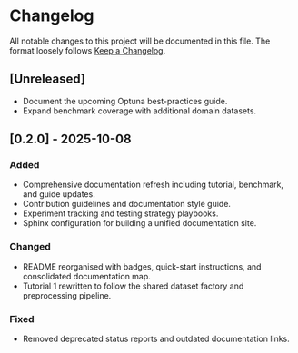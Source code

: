 # Changelog

All notable changes to this project will be documented in this file. The format loosely follows [Keep a Changelog](https://keepachangelog.com/en/1.0.0/).

## \[Unreleased\]

- Document the upcoming Optuna best-practices guide.
- Expand benchmark coverage with additional domain datasets.

## \[0.2.0\] - 2025-10-08

### Added

- Comprehensive documentation refresh including tutorial, benchmark, and guide updates.
- Contribution guidelines and documentation style guide.
- Experiment tracking and testing strategy playbooks.
- Sphinx configuration for building a unified documentation site.

### Changed

- README reorganised with badges, quick-start instructions, and consolidated documentation map.
- Tutorial 1 rewritten to follow the shared dataset factory and preprocessing pipeline.

### Fixed

- Removed deprecated status reports and outdated documentation links.
